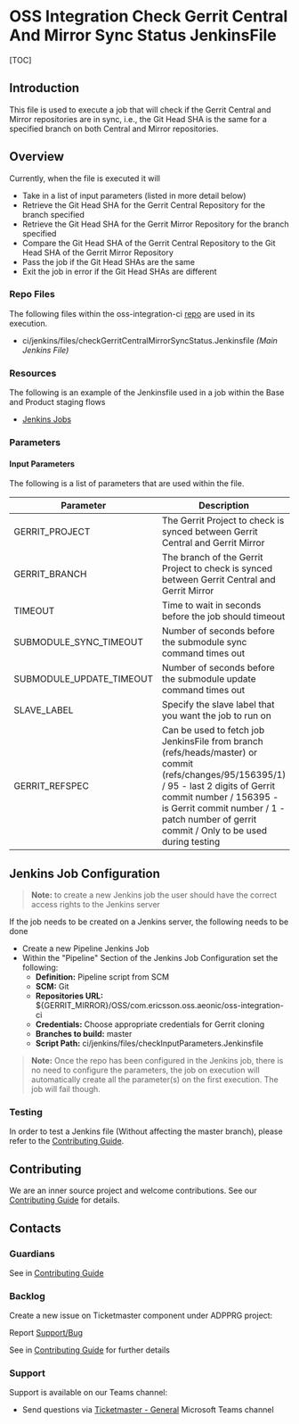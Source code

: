 # OSS Integration Check Gerrit Central And Mirror Sync Status JenkinsFile

[TOC]

## Introduction

This file is used to execute a job that will check if the Gerrit Central and Mirror repositories are in sync, i.e.,
the Git Head SHA is the same for a specified branch on both Central and Mirror repositories.

## Overview

Currently, when the file is executed it will

- Take in a list of input parameters (listed in more detail below)
- Retrieve the Git Head SHA for the Gerrit Central Repository for the branch specified
- Retrieve the Git Head SHA for the Gerrit Mirror Repository for the branch specified
- Compare the Git Head SHA of the Gerrit Central Repository to the Git Head SHA of the Gerrit Mirror Repository
- Pass the job if the Git Head SHAs are the same
- Exit the job in error if the Git Head SHAs are different

### Repo Files
The following files within the oss-integration-ci [repo](https://gerrit-gamma.gic.ericsson.se/#/admin/projects/OSS/com.ericsson.oss.aeonic/oss-integration-ci)
are used in its execution.
- ci/jenkins/files/checkGerritCentralMirrorSyncStatus.Jenkinsfile *(Main Jenkins File)*

### Resources

The following is an example of the Jenkinsfile used in a job within the Base and Product staging flows
- [Jenkins Jobs](https://fem5s11-eiffel052.eiffel.gic.ericsson.se:8443/jenkins/job/OSS-Integration-Check-Gerrit-Central-Mirror-Sync-Status/)

### Parameters

#### Input Parameters

The following is a list of parameters that are used within the file.

| Parameter                | Description                                                                                                                                                                                                                                                    | Default                                     |
|--------------------------|----------------------------------------------------------------------------------------------------------------------------------------------------------------------------------------------------------------------------------------------------------------|---------------------------------------------|
| GERRIT_PROJECT           | The Gerrit Project to check is synced between Gerrit Central and Gerrit Mirror                                                                                                                                                                                 | OSS/com.ericsson.oss.eiae/eiae-helmfile.git |
| GERRIT_BRANCH            | The branch of the Gerrit Project to check is synced between Gerrit Central and Gerrit Mirror                                                                                                                                                                   | master                                      |
| TIMEOUT                  | Time to wait in seconds before the job should timeout                                                                                                                                                                                                          | 3600                                        |
| SUBMODULE_SYNC_TIMEOUT   | Number of seconds before the submodule sync command times out                                                                                                                                                                                                  | 60                                          |
| SUBMODULE_UPDATE_TIMEOUT | Number of seconds before the submodule update command times out                                                                                                                                                                                                | 300                                         |
| SLAVE_LABEL              | Specify the slave label that you want the job to run on                                                                                                                                                                                                        | evo_docker_engine                           |
| GERRIT_REFSPEC           | Can be used to fetch job JenkinsFile from branch (refs/heads/master) or commit (refs/changes/95/156395/1) / 95 - last 2 digits of Gerrit commit number / 156395 - is Gerrit commit number / 1 - patch number of gerrit commit / Only to be used during testing | refs/heads/master                           |

## Jenkins Job Configuration

> **Note:** to create a new Jenkins job the user should have the correct access rights to the Jenkins server

If the job needs to be created on a Jenkins server, the following needs to be done

- Create a new Pipeline Jenkins Job
- Within the "Pipeline" Section of the Jenkins Job Configuration set the following:
    * **Definition:** Pipeline script from SCM
    * **SCM:** Git
    * **Repositories URL:** ${GERRIT_MIRROR}/OSS/com.ericsson.oss.aeonic/oss-integration-ci
    * **Credentials:** Choose appropriate credentials for Gerrit cloning
    * **Branches to build:** master
    * **Script Path:** ci/jenkins/files/checkInputParameters.Jenkinsfile
> **Note:** Once the repo has been configured in the Jenkins job, there is no need to configure the parameters, the job on execution
will automatically create all the parameter(s) on the first execution. The job will fail though.

### Testing

In order to test a Jenkins file (Without affecting the master branch), please refer to the [Contributing Guide](../Contribution_Guide.md).

## Contributing

We are an inner source project and welcome contributions. See our
[Contributing Guide](../Contribution_Guide.md) for details.

## Contacts

### Guardians

See in [Contributing Guide](../Contribution_Guide.md)

### Backlog

Create a new issue on Ticketmaster component under ADPPRG project:

Report [Support/Bug](https://jira-oss.seli.wh.rnd.internal.ericsson.com/browse/IDUN-4091)

See in [Contributing Guide](../Contribution_Guide.md) for further details

### Support

Support is available on our Teams channel:

- Send questions via
  [Ticketmaster - General](https://teams.microsoft.com/l/channel/19%3a9f5ed758e3a6405daffee42e0284268b%40thread.skype/General?groupId=1483901a-b5c4-445a-b707-aa7a5d0c1b4c&tenantId=92e84ceb-fbfd-47ab-be52-080c6b87953f)
  Microsoft Teams channel
